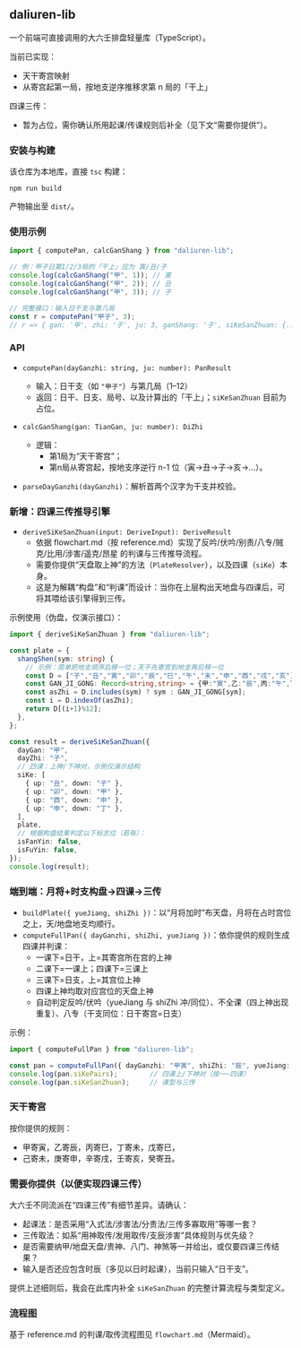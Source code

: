 ## daliuren-lib

一个前端可直接调用的大六壬排盘轻量库（TypeScript）。

当前已实现：
- 天干寄宫映射
- 从寄宫起第一局，按地支逆序推移求第 n 局的「干上」

四课三传：
- 暂为占位，需你确认所用起课/传课规则后补全（见下文“需要你提供”）。

### 安装与构建

该仓库为本地库，直接 `tsc` 构建：

```
npm run build
```

产物输出至 `dist/`。

### 使用示例

```ts
import { computePan, calcGanShang } from "daliuren-lib";

// 例：甲子日第1/2/3局的「干上」应为 寅/丑/子
console.log(calcGanShang("甲", 1)); // 寅
console.log(calcGanShang("甲", 2)); // 丑
console.log(calcGanShang("甲", 3)); // 子

// 完整接口：输入日干支与第几局
const r = computePan("甲子", 3);
// r => { gan: '甲', zhi: '子', ju: 3, ganShang: '子', siKeSanZhuan: {...} }
```

### API

- `computePan(dayGanzhi: string, ju: number): PanResult`
  - 输入：日干支（如 `"甲子"`）与第几局（1–12）
  - 返回：日干、日支、局号、以及计算出的「干上」；`siKeSanZhuan` 目前为占位。

- `calcGanShang(gan: TianGan, ju: number): DiZhi`
  - 逻辑：
    - 第1局为“天干寄宫”；
    - 第n局从寄宫起，按地支序逆行 n-1 位（寅→丑→子→亥→...）。

- `parseDayGanzhi(dayGanzhi)`：解析首两个汉字为干支并校验。

### 新增：四课三传推导引擎

- `deriveSiKeSanZhuan(input: DeriveInput): DeriveResult`
  - 依据 flowchart.md（按 reference.md）实现了反吟/伏吟/别责/八专/贼克/比用/涉害/遥克/昂星 的判课与三传推导流程。
  - 需要你提供“天盘取上神”的方法（`PlateResolver`），以及四课（`siKe`）本身。
  - 这是为解耦“构盘”和“判课”而设计：当你在上层构出天地盘与四课后，可将其喂给该引擎得到三传。

示例使用（伪盘，仅演示接口）：

```ts
import { deriveSiKeSanZhuan } from "daliuren-lib";

const plate = {
  shangShen(sym: string) {
    // 示例：简单把地支顺序后移一位；天干先寄宫到地支再后移一位
    const D = ["子","丑","寅","卯","辰","巳","午","未","申","酉","戌","亥"];
    const GAN_JI_GONG: Record<string,string> = {甲:"寅",乙:"辰",丙:"午",丁:"未",戊:"辰",己:"未",庚:"申",辛:"戌",壬:"亥",癸:"丑"};
    const asZhi = D.includes(sym) ? sym : GAN_JI_GONG[sym];
    const i = D.indexOf(asZhi);
    return D[(i+1)%12];
  },
};

const result = deriveSiKeSanZhuan({
  dayGan: "甲",
  dayZhi: "子",
  // 四课：上神/下神对，示例仅演示结构
  siKe: [
    { up: "丑", down: "子" },
    { up: "卯", down: "甲" },
    { up: "酉", down: "申" },
    { up: "申", down: "丁" },
  ],
  plate,
  // 根据构盘结果判定以下标志位（若有）：
  isFanYin: false,
  isFuYin: false,
});
console.log(result);
```

### 端到端：月将+时支构盘→四课→三传

- `buildPlate({ yueJiang, shiZhi })`：以“月将加时”布天盘，月将在占时宫位之上，天/地盘地支均顺行。
- `computeFullPan({ dayGanzhi, shiZhi, yueJiang })`：依你提供的规则生成四课并判课：
  - 一课下=日干，上=其寄宫所在宫的上神
  - 二课下=一课上；四课下=三课上
  - 三课下=日支，上=其宫位上神
  - 四课上神均取对应宫位的天盘上神
  - 自动判定反吟/伏吟（yueJiang 与 shiZhi 冲/同位）、不全课（四上神出现重复）、八专（干支同位：日干寄宫=日支）

示例：

```ts
import { computeFullPan } from "daliuren-lib";

const pan = computeFullPan({ dayGanzhi: "甲寅", shiZhi: "辰", yueJiang: "丑" });
console.log(pan.siKePairs);        // 四课上/下神对（按一~四课）
console.log(pan.siKeSanZhuan);     // 课型与三传
```

### 天干寄宫

按你提供的规则：
- 甲寄寅，乙寄辰，丙寄巳，丁寄未，戊寄巳，
- 己寄未，庚寄申，辛寄戌，壬寄亥，癸寄丑。

### 需要你提供（以便实现四课三传）

大六壬不同流派在“四课三传”有细节差异。请确认：
- 起课法：是否采用“入式法/涉害法/分贵法/三传多寡取用”等哪一套？
- 三传取法：如系“用神取传/发用取传/支辰涉害”具体规则与优先级？
- 是否需要纳甲/地盘天盘/贵神、八门、神煞等一并给出，或仅要四课三传结果？
- 输入是否还应包含时辰（多见以日时起课），当前只输入“日干支”。

提供上述细则后，我会在此库内补全 `siKeSanZhuan` 的完整计算流程与类型定义。

### 流程图

基于 reference.md 的判课/取传流程图见 `flowchart.md`（Mermaid）。
